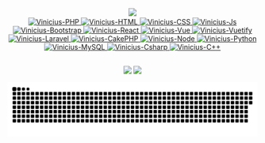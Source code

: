 ## 
 <div align="center">
  <a href="https://github.com/Vinicius-CS">
  <img height="180em" src="https://github-readme-stats.vercel.app/api?username=Vinicius-CS&show_icons=true&theme=dark&include_all_commits=true&count_private=true"/>
  <!--img height="180em" src="https://github-readme-stats.vercel.app/api/top-langs/?username=Vinicius-CS&theme=dark"/-->
</div>

<div align="center">
  <img alt="Vinicius-PHP" src="https://img.shields.io/badge/PHP-323330?style=for-the-badge&logo=php&logoColor=67D37E">
  <img alt="Vinicius-HTML" src="https://img.shields.io/badge/HTML-323330?style=for-the-badge&logo=html5&logoColor=67D37E">
  <img alt="Vinicius-CSS" src="https://img.shields.io/badge/CSS-323330?&style=for-the-badge&logo=css3&logoColor=67D37E">
  <img alt="Vinicius-Js" src="https://img.shields.io/badge/JavaScript-323330?style=for-the-badge&logo=javascript&logoColor=67D37E">
  <img alt="Vinicius-Bootstrap" src="https://img.shields.io/badge/Bootstrap-323330?style=for-the-badge&logo=bootstrap&logoColor=67D37E">
  <img alt="Vinicius-React" src="https://img.shields.io/badge/React-323330?style=for-the-badge&logo=react&logoColor=67D37E">
  <img alt="Vinicius-Vue" src="https://img.shields.io/badge/Vue.js-323330?style=for-the-badge&logo=vue.js&logoColor=67D37E">
  <img alt="Vinicius-Vuetify" src="https://img.shields.io/badge/Vuetify-323330?style=for-the-badge&logo=vuetify&logoColor=67D37E">
  <img alt="Vinicius-Laravel" src="https://img.shields.io/badge/Laravel-323330?style=for-the-badge&logo=laravel&logoColor=67D37E">
 <img alt="Vinicius-CakePHP" src="https://img.shields.io/badge/CakePHP-323330?style=for-the-badge&logo=cakephp&logoColor=67D37E">
  <img alt="Vinicius-Node" src="https://img.shields.io/badge/Node.js-323330?style=for-the-badge&logo=node.js&logoColor=67D37E">
  <img alt="Vinicius-Python" src="https://img.shields.io/badge/Python-323330?style=for-the-badge&logo=python&logoColor=67D37E">
  <img alt="Vinicius-MySQL" src="https://img.shields.io/badge/MySQL-323330?style=for-the-badge&logo=mysql&logoColor=67D37E">
  <img alt="Vinicius-Csharp" src="https://img.shields.io/badge/C%23-323330?style=for-the-badge&logo=c-sharp&logoColor=67D37E">
  <img alt="Vinicius-C++" src="https://img.shields.io/badge/C++-323330?style=for-the-badge&logo=c%2B%2B&logoColor=67D37E">
</div>
  
  ##
 
<div align="center">
  <a href="https://www.linkedin.com/in/viniciusdacruzdasilva/" target="_blank"><img src="https://img.shields.io/badge/-LinkedIn-323330?style=for-the-badge&logo=linkedin&logoColor=67D37E" target="_blank"></a>
  <a href="mailto:vinicius--cruz@hotmail.com" target="_blank"><img src="https://img.shields.io/badge/EMail-323330?style=for-the-badge&logo=gmail&logoColor=67D37E" target="_blank"></a>
</div>

![Snake animation](https://github.com/Vinicius-CS/Vinicius-CS/blob/output/github-contribution-grid-snake.svg)
